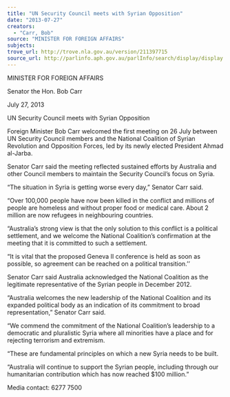 ```yaml
---
title: "UN Security Council meets with Syrian Opposition"
date: "2013-07-27"
creators:
  - "Carr, Bob"
source: "MINISTER FOR FOREIGN AFFAIRS"
subjects:
trove_url: http://trove.nla.gov.au/version/211397715
source_url: http://parlinfo.aph.gov.au/parlInfo/search/display/display.w3p;query=Id%3A%22media/pressrel/2626162%22
---
```


 

 MINISTER FOR FOREIGN AFFAIRS 

 Senator the Hon. Bob Carr 

 July 27, 2013 

 UN Security Council meets with Syrian Opposition 

 Foreign Minister Bob Carr welcomed the first meeting on 26 July between UN  Security Council members and the National Coalition of Syrian Revolution and  Opposition Forces, led by its newly elected President Ahmad al-Jarba. 

 Senator Carr said the meeting reflected sustained efforts by Australia and other  Council members to maintain the Security Council’s focus on Syria. 

 “The situation in Syria is getting worse every day,” Senator Carr said. 

 “Over 100,000 people have now been killed in the conflict and millions of people are  homeless and without proper food or medical care.  About 2 million are now refugees  in neighbouring countries. 

 “Australia’s strong view is that the only solution to this conflict is a political  settlement, and we welcome the National Coalition’s confirmation at the meeting that  it is committed to such a settlement. 

 “It is vital that the proposed Geneva II conference is held as soon as possible, so  agreement can be reached on a political transition.’’ 

 Senator Carr said Australia acknowledged the National Coalition as the legitimate  representative of the Syrian people in December 2012. 

 “Australia welcomes the new leadership of the National Coalition and its expanded  political body as an indication of its commitment to broad representation,” Senator  Carr said. 

 “We commend the commitment of the National Coalition’s leadership to a democratic  and pluralistic Syria where all minorities have a place and for rejecting terrorism and  extremism.  

 “These are fundamental principles on which a new Syria needs to be built. 

 “Australia will continue to support the Syrian people, including through our  humanitarian contribution which has now reached $100 million.” 

 Media contact: 6277 7500  

 

